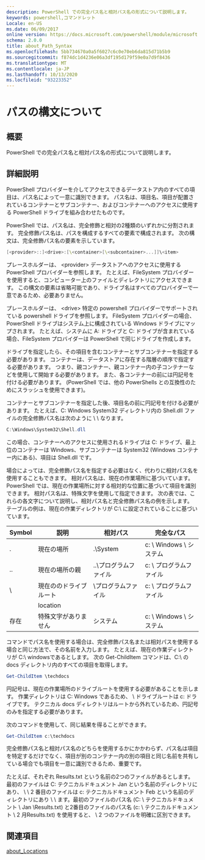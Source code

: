 ```yaml
---
description: PowerShell での完全パス名と相対パス名の形式について説明します。
keywords: powershell,コマンドレット
Locale: en-US
ms.date: 06/09/2017
online version: https://docs.microsoft.com/powershell/module/microsoft.powershell.core/about/about_path_syntax?view=powershell-5.1&WT.mc_id=ps-gethelp
schema: 2.0.0
title: about_Path_Syntax
ms.openlocfilehash: 5bb734670a0a5f6027c6c0e70eb6da815d71b5b9
ms.sourcegitcommit: f874dc1d4236e06a3df195d179f59e0a7d9f8436
ms.translationtype: MT
ms.contentlocale: ja-JP
ms.lasthandoff: 10/13/2020
ms.locfileid: "93223352"
---
```

# <a name="about-path-syntax"></a>パスの構文について

## <a name="short-description"></a>概要

PowerShell での完全パス名と相対パス名の形式について説明します。

## <a name="long-description"></a>詳細説明

PowerShell プロバイダーを介してアクセスできるデータストア内のすべての項目は、パス名によって一意に識別できます。 パス名は、項目名、項目が配置されているコンテナーとサブコンテナー、およびコンテナーへのアクセスに使用する PowerShell ドライブを組み合わせたものです。

PowerShell では、パス名は、完全修飾と相対の2種類のいずれかに分割されます。 完全修飾パス名は、パスを構成するすべての要素で構成されます。 次の構文は、完全修飾パス名の要素を示しています。

```powershell
[<provider>::]<drive>:[\<container>[\<subcontainer>...]]\<item>
```

プレースホルダーは、 \<provider\> データストアへのアクセスに使用する PowerShell プロバイダーを参照します。 たとえば、FileSystem プロバイダーを使用すると、コンピューター上のファイルとディレクトリにアクセスできます。 この構文の要素は省略可能であり、ドライブ名はすべてのプロバイダーで一意であるため、必要ありません。

プレースホルダーは、 \<drive\> 特定の powershell プロバイダーでサポートされている powershell ドライブを参照します。 FileSystem プロバイダーの場合、PowerShell ドライブはシステム上に構成されている Windows ドライブにマップされます。 たとえば、システムに A: ドライブと C: ドライブが含まれている場合、FileSystem プロバイダーは PowerShell で同じドライブを作成します。

ドライブを指定したら、その項目を含むコンテナーとサブコンテナーを指定する必要があります。 コンテナーは、データストアに存在する階層の順序で指定する必要があります。 つまり、親コンテナー、親コンテナー内の子コンテナーなどを使用して開始する必要があります。 また、各コンテナーの前には円記号を付ける必要があります。 (PowerShell では、他の PowerShells との互換性のためにスラッシュを使用できます)。

コンテナーとサブコンテナーを指定した後、項目名の前に円記号を付ける必要があります。 たとえば、C: Windows System32 ディレクトリ内の Shell.dll ファイルの完全修飾パス名は次のように \\ \\ なります。

```powershell
C:\Windows\System32\Shell.dll
```

この場合、コンテナーへのアクセスに使用されるドライブは C: ドライブ、最上位のコンテナーは Windows、サブコンテナーは System32 (Windows コンテナー内にある)、項目は Shell.dll です。

場合によっては、完全修飾パス名を指定する必要はなく、代わりに相対パス名を使用することもできます。 相対パス名は、現在の作業場所に基づいています。 PowerShell では、現在の作業場所に対する相対的な位置に基づいて項目を識別できます。 相対パス名は、特殊文字を使用して指定できます。 次の表では、これらの各文字について説明し、相対パス名と完全修飾パス名の例を示します。 テーブルの例は、現在の作業ディレクトリが C:\ に設定されていることに基づいています。

|Symbol|説明               |相対パス    |完全なパス          |
|------|--------------------------|-----------------|-------------------|
|.     |現在の場所          |.\\System        |c: \\ Windows \\ システム|
|..    |現在の場所の親|..\\プログラムファイル|c: \\ プログラムファイル  |
|\     |現在ののドライブルート     |\\プログラムファイル  |c: \\ プログラムファイル  |
|      |location                  |                 |                   |
|存在|特殊文字がありません     |システム           |c: \\ Windows \\ システム|

コマンドでパス名を使用する場合は、完全修飾パス名または相対パスを使用する場合と同じ方法で、その名前を入力します。 たとえば、現在の作業ディレクトリが C:\ windowsであるとします。 次の Get-ChildItem コマンドは、C:\ の docs ディレクトリ内のすべての項目を取得します。

```powershell
Get-ChildItem \techdocs
```

円記号は、現在の作業場所のドライブルートを使用する必要があることを示します。 作業ディレクトリは C: Windows であるため、 \\ ドライブルートは c: ドライブです。 テクニカル docs ディレクトリはルートから外れているため、円記号のみを指定する必要があります。

次のコマンドを使用して、同じ結果を得ることができます。

```powershell
Get-ChildItem c:\techdocs
```

完全修飾パス名と相対パス名のどちらを使用するかにかかわらず、パス名は項目を特定するだけでなく、項目が別のコンテナー内の別の項目と同じ名前を共有している場合でも項目を一意に識別できるため、重要です。

たとえば、それぞれ Results.txt という名前の2つのファイルがあるとします。
最初のファイルは C: テクニカルドキュメント Jan という名前のディレクトリにあり、 \\ \\ 2 番目のファイルは c: テクニカルドキュメント Feb という名前のディレクトリにあり \\ \\ ます。最初のファイルのパス名 (C: \\ テクニカルドキュメント \\ Jan \\Results.txt) と2番目のファイルのパス名 (c: \\ テクニカルドキュメント \\ 2 月Results.txt) を使用すると、 \\ 2 つのファイルを明確に区別できます。

## <a name="see-also"></a>関連項目

[about_Locations](about_Locations.md)
